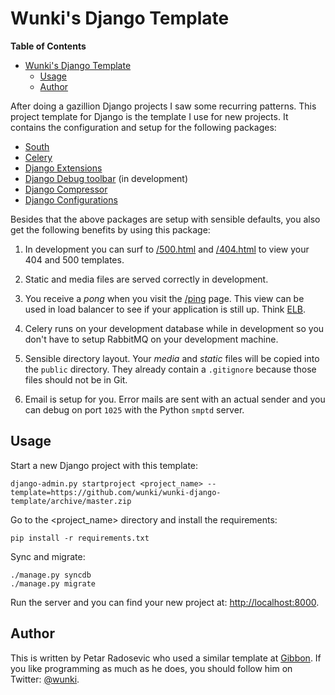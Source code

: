 # Wunki's Django Template

**Table of Contents**

- [Wunki's Django Template](#wunki's-django-template)
	- [Usage](#usage)
	- [Author](#author)

After doing a gazillion Django projects I saw some recurring patterns. This
project template for Django is the template I use for new projects. It
contains the configuration and setup for the following packages:

- [South]
- [Celery]
- [Django Extensions]
- [Django Debug toolbar] (in development)
- [Django Compressor]
- [Django Configurations]

Besides that the above packages are setup with sensible defaults, you also get
the following benefits by using this package:

1. In development you can surf to [/500.html] and [/404.html] to view your
   404 and 500 templates.

2. Static and media files are served correctly in development.

3. You receive a *pong* when you visit the [/ping] page. This view can be used
   in load balancer to see if your application is still up. Think [ELB].

4. Celery runs on your development database while in development so you don't
   have to setup RabbitMQ on your development machine.

5. Sensible directory layout. Your _media_ and _static_ files will be copied
   into the `public` directory. They already contain a `.gitignore` because
   those files should not be in Git.

6. Email is setup for you. Error mails are sent with an actual sender and you
   can debug on port `1025` with the Python `smptd` server.

## Usage

Start a new Django project with this template:

    django-admin.py startproject <project_name> --template=https://github.com/wunki/wunki-django-template/archive/master.zip

Go to the <project_name> directory and install the requirements:

    pip install -r requirements.txt

Sync and migrate:

    ./manage.py syncdb
    ./manage.py migrate

Run the server and you can find your new project at:
[http://localhost:8000](http://localhost:8000).

## Author

This is written by Petar Radosevic who used a similar template at [Gibbon]. If
you like programming as much as he does, you should follow him on Twitter:
[@wunki].

[South]: http://south.aeracode.org/
[Celery]: http://docs.celeryproject.org/en/latest/django/first-steps-with-django.html
[Django Extensions]: https://github.com/django-extensions/django-extensions
[Django Debug toolbar]: https://github.com/django-debug-toolbar/django-debug-toolbar
[Django Compressor]: https://django_compressor.readthedocs.org/
[Django Configurations]: http://django-configurations.readthedocs.org/
[/500.html]: http://localhost:8000/500.html
[/404.html]: http://localhost:8000/404.html
[/ping]: http://localhost:8000/ping
[ELB]: http://aws.amazon.com/elasticloadbalancing/
[Gibbon]: http://blog.gibbon.co
[What Every Django Project Needs]: http://blog.gibbon.co/posts/2013-09-19-what-every-django-project-needs.html
[Gibbon]: http://gibbon.co
[@wunki]: https://twitter.com/wunki
